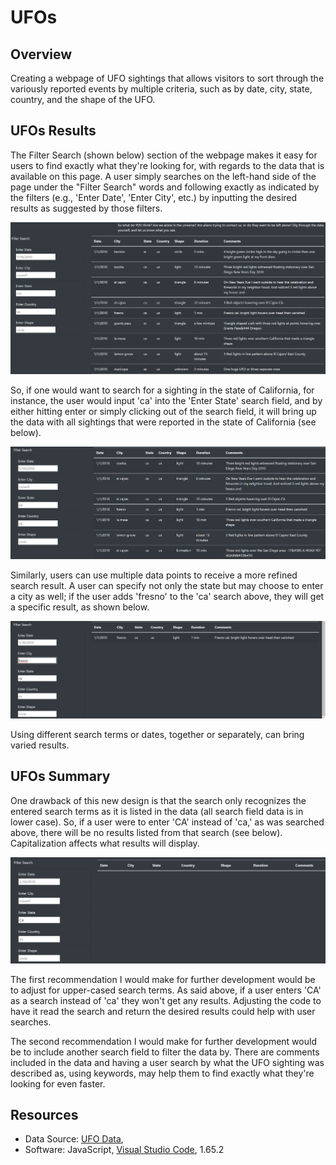 # UFOs

## Overview

Creating a webpage of UFO sightings that allows visitors to sort through the variously reported events by multiple criteria, such as by date, city, state, country, and the shape of the UFO.

## UFOs Results

The Filter Search (shown below) section of the webpage makes it easy for users to find exactly what they're looking for, with regards to the data that is available on this page. A user simply searches on the left-hand side of the page under the "Filter Search" words and following exactly as indicated by the filters (e.g., 'Enter Date', 'Enter City', etc.) by inputting the desired results as suggested by those filters.

![UFO CA](/RMimages/index_start.png)

So, if one would want to search for a sighting in the state of California, for instance, the user would input 'ca' into the 'Enter State' search field, and by either hitting enter or simply clicking out of the search field, it will bring up the data with all sightings that were reported in the state of California (see below). 

![UFO CA](/RMimages/search_ca.png)

Similarly, users can use multiple data points to receive a more refined search result. A user can specify not only the state but may choose to enter a city as well; if the user adds 'fresno' to the 'ca' search above, they will get a specific result, as shown below.

![UFO Fresno CA](/RMimages/search_fresno_ca.png)

Using different search terms or dates, together or separately, can bring varied results.


## UFOs Summary

One drawback of this new design is that the search only recognizes the entered search terms as it is listed in the data (all search field data is in lower case). So, if a user were to enter 'CA' instead of 'ca,' as was searched above, there will be no results listed from that search (see below). Capitalization affects what results will display.

![UFO CA None](/RMimages/search_CA_none.png)

The first recommendation I would make for further development would be to adjust for upper-cased search terms. As said above, if a user enters 'CA' as a search instead of 'ca' they won't get any results. Adjusting the code to have it read the search and return the desired results could help with user searches.

The second recommendation I would make for further development would be to include another search field to filter the data by. There are comments included in the data and having a user search by what the UFO sighting was described as, using keywords, may help them to find exactly what they're looking for even faster.

## Resources
- Data Source: [UFO Data](static/js/data.js),
- Software: JavaScript, [Visual Studio Code](https://code.visualstudio.com/), 1.65.2
